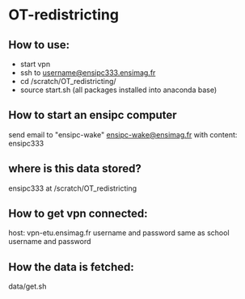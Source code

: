# OT-redistricting

## How to use:
 * start vpn
 * ssh to username@ensipc333.ensimag.fr
 * cd /scratch/OT\_redistricting/
 * source start.sh (all packages installed into anaconda base) 

## How to start an ensipc computer
send email to "ensipc-wake" <ensipc-wake@ensimag.fr>
with content: ensipc333

## where is this data stored?
ensipc333 at /scratch/OT\_redistricting

## How to get vpn connected:
host: vpn-etu.ensimag.fr
username and password same as school username and password

## How the data is fetched:
data/get.sh


